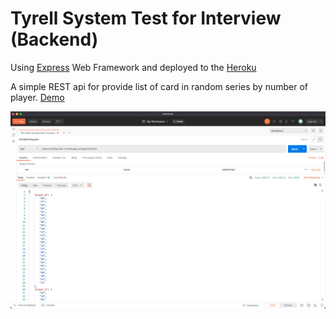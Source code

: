 
# Tyrell System Test for Interview (Backend)

Using [Express](https://expressjs.com/) Web Framework and deployed to the [Heroku](https://www.heroku.com/)
 

A simple REST api for provide list of card in random series by number of player.
[Demo](https://tyrellsys-test-1.herokuapp.com/getCardList/4)

![alt text](https://github.com/alifzulkifeli/tyrellsys-backend/blob/main/Screenshot%202021-09-19%20at%207.52.06%20PM.png)
